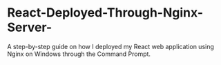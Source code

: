 # React-Deployed-Through-Nginx-Server-
A step-by-step guide on how I deployed my React web application using Nginx on Windows through the Command Prompt.
